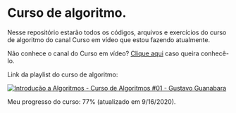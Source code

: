 # Curso de algoritmo.

Nesse repositório estarão todos os códigos, arquivos e exercícios do curso de algoritmo do canal Curso em vídeo que estou fazendo atualmente.

Não conhece o canal do Curso em vídeo? [Clique aqui](https://www.youtube.com/user/cursosemvideo) caso queira conhecê-lo.

Link da playlist do curso de algoritmo: 

[![Introdução a Algoritmos - Curso de Algoritmos #01 - Gustavo Guanabara](http://img.youtube.com/vi/8mei6uVttho/0.jpg)](http://www.youtube.com/watch?v=8mei6uVttho "Vídeo de introdução ao curso de algoritmo.")

Meu progresso do curso: 77% (atualizado em 9/16/2020).
